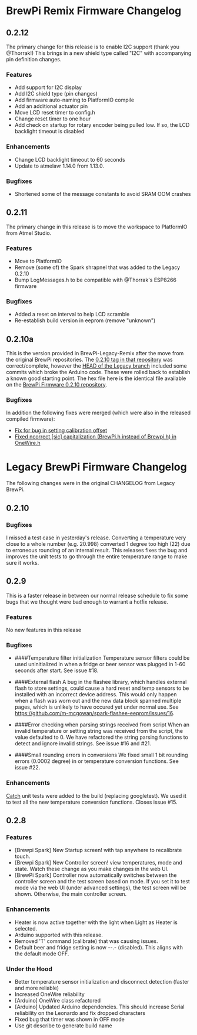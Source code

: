 # BrewPi Remix Firmware Changelog

## 0.2.12

The primary change for this release is to enable I2C support (thank you @Thorrak!)  This brings in a new shield type called "I2C" with accompanying pin definition changes.

### Features

- Add support for I2C display
- Add I2C shield type (pin changes)
- Add firmware auto-naming to PlatformIO compile
- Add an additional actuator pin
- Move LCD reset timer to config.h
- Change reset timer to one hour
- Add check on startup for rotary encoder being pulled low.  If so, the LCD backlight timeout is disabled

### Enhancements

- Change LCD backlight timeout to 60 seconds
- Update to atmelavr 1.14.0 from 1.13.0.

### Bugfixes

- Shortened some of the message constants to avoid SRAM OOM crashes

## 0.2.11

The primary change in this release is to move the workspace to PlatformIO from Atmel Studio.

### Features

- Move to PlatformIO
- Remove (some of) the Spark shrapnel that was added to the Legacy 0.2.10
- Bump LogMessages.h to be compatible with @Thorrak's ESP8266 firmware

### Bugfixes

- Added a reset on interval to help LCD scramble
- Re-establish build version in eeprom (remove "unknown")

## 0.2.10a

This is the version provided in BrewPi-Legacy-Remix after the move from the original BrewPi repositories.  The [0.2.10 tag in that repository](https://github.com/BrewPi/firmware/releases/tag/0.2.10) was correct/complete, however the [HEAD of the Legacy branch](https://github.com/BrewPi/firmware/tree/legacy) included some commits which broke the Arduino code.  These were rolled back to establish a known good starting point.  The hex file here is the identical file available on the [BrewPi Firmware 0.2.10 repository](https://github.com/BrewPi/firmware/releases/tag/0.2.10).

### Bugfixes

In addition the following fixes were merged (which were also in the released compiled firmware):

- [Fix for bug in setting calibration offset ](https://github.com/BrewPi/firmware/commit/41ccbd502540cad60fdeb5a82e3b6e14444cafbe)
- [Fixed ncorrect [sic] capitalization (BrewPi.h instead of Brewpi.h) in OneWire.h](https://github.com/BrewPi/firmware/commit/c0a4cef2df38bb206163fda964ddfa48907b0c10)

# Legacy BrewPi Firmware Changelog

The following changes were in the original CHANGELOG from Legacy BrewPi.

## 0.2.10

### Bugfixes

I missed a test case in yesterday's release. Converting a temperature very close to a whole number (e.g. 20.998) converted 1 degree too high (22) due to erroneous rounding of an internal result. This releases fixes the bug and improves the unit tests to go through the entire temperature range to make sure it works.

## 0.2.9
This is a faster release in between our normal release schedule to fix some bugs that we thought were bad enough to warrant a hotfix release.

### Features
No new features in this release

### Bugfixes

- ####Temperature filter initialization
Temperature sensor filters could be used uninitialized in when a fridge or beer sensor was plugged in 1-60 seconds after start. See issue #18.

- ####External flash
A bug in the flashee library, which handles external flash to store settings, could cause a hard reset and temp sensors to be installed with an incorrect device address. This would only happen when a flash was worn out and the new data block spanned multiple pages, which is unlikely to have occured yet under normal use. See https://github.com/m-mcgowan/spark-flashee-eeprom/issues/16.

- ####Error checking when parsing strings received from script
When an invalid temperature or setting string was received from the script, the value defaulted to 0. We have refactored the string parsing functions to detect and ignore invalid strings. See issue #16 and #21.

- ####Small rounding errors in conversions
We fixed small 1 bit rounding errors (0.0002 degree) in or temperature conversion functions. See issue #22.

### Enhancements

[Catch](https://github.com/philsquared/Catch) unit tests were added to the build (replacing googletest). We used it to test all the new temperature conversion functions. Closes issue #15.

## 0.2.8

### Features

- [Brewpi Spark] New Startup screen! with tap anywhere to recalibrate touch.
- [Brewpi Spark] New Controller screen! view temperatures, mode and state. Watch these change as you make changes in the web UI. 
- [BrewPi Spark] Controller now automatically switches between the controller screen and the test screen based on mode. If you set it to test mode via the web UI (under advanced settings), the test screen will be shown. Otherwise, the main controller screen.

### Enhancements

- Heater is now active together with the light when Light as Heater is selected.
- Arduino supported with this release.
- Removed 'T' command (calibrate) that was causing issues.
- Default beer and fridge setting is now --.- (disabled). This aligns with the default mode OFF.

### Under the Hood

- Better temperature sensor initialization and disconnect detection (faster and more reliable)
- Increased OneWire reliability
- [Arduino] OneWire class refactored
- [Arduino] Updated Arduino dependencies. This should increase Serial reliability on the Leonardo and fix dropped characters
- Fixed bug that timer was shown in OFF mode
- Use git describe to generate build name
